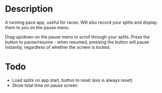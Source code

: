 # Description

A running pace app, useful for races. Will also record your splits and display them to you on the pause menu.

Drag up/down on the pause menu to scroll through your splits.
Press the button to pause/resume - when resumed, pressing the button will pause instantly, regardless of whether the screen is locked.

# Todo

- Load splits on app start, button to reset (exs is always reset)
- Show total time on pause screen
